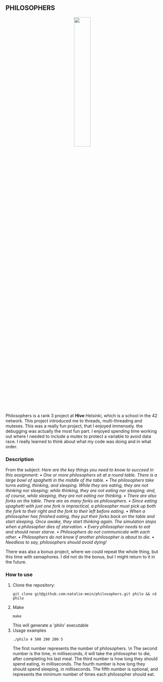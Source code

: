 ## **PHILOSOPHERS**

<p align="center" width="100%">
    <img width="33%" src="https://github.com/Arcane-Jill/images/blob/main/philosophersm.png">
</p>

Philosophers is a rank 3 project at **Hive** Helsinki, which is a school in the 42 network. This project introduced me to threads, multi-threading and 
mutexes. This was a really fun project, that I enjoyed immensely. the debugging was actually the most fun part. I enjoyed spending time working out where
I needed to include a mutex to protect a variable to avoid data race. I really learned to think about what my code was doing and in what order.

### **Description**

From the subject: *Here are the key things you need to know to succeed in this assignment:
• One or more philosophers sit at a round table.
There is a large bowl of spaghetti in the middle of the table.
• The philosophers take turns eating, thinking, and sleeping.
While they are eating, they are not thinking nor sleeping;
while thinking, they are not eating nor sleeping;
and, of course, while sleeping, they are not eating nor thinking.
• There are also forks on the table. There are as many forks as philosophers.
• Since eating spaghetti with just one fork is impractical, a philosopher must pick up
both the fork to their right and the fork to their left before eating.
• When a philosopher has finished eating, they put their forks back on the table and
start sleeping. Once awake, they start thinking again. The simulation stops when
a philosopher dies of starvation.
• Every philosopher needs to eat and should never starve.
• Philosophers do not communicate with each other.
• Philosophers do not know if another philosopher is about to die.
• Needless to say, philosophers should avoid dying!*

There was also a bonus project, where we could repeat the whole thing, but this time with semaphores. I did not do the bonus, but I might return to it in 
the future.

### **How to use**

1. Clone the repository:
   ```
   git clone git@github.com:natalie-mein/philosophers.git philo && cd philo
   ```
2. Make
   ```
   make
   ```
   This will generate a 'philo' executable
3. Usage examples
   ```
   ./philo 4 500 200 200 5
   ```
   The first number represents the number of philosophers. \n
   The second number is the time, in milliseconds, it will take the philosopher to die, after completing his last meal.
   The third number is how long they should spend eating, in milliseconds.
   The fourth number is how long they should spend sleeping, in milliseconds.
   The fifth number is optional, and represents the minimum number of times each philosopher should eat.
   
